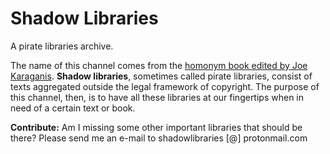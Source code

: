 Shadow Libraries
=========

A pirate libraries archive.

The name of this channel comes from the [homonym book  edited by Joe Karaganis](https://mitpress.mit.edu/books/shadow-libraries).
**Shadow libraries**, sometimes called pirate libraries, consist of texts aggregated outside the legal framework of copyright. The purpose of this channel, then, is to have all these libraries at our fingertips when in need of a certain text or book.

**Contribute:** Am I missing some other important libraries that should be there? Please send me an e-mail to shadowlibraries [@] protonmail.com

